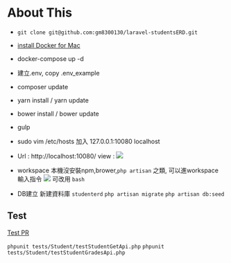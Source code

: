 
# About This

- `git clone git@github.com:gm8300130/laravel-studentsERD.git`

- [install Docker for Mac](https://docs.docker.com/docker-for-mac/install/)

- docker-compose up -d

- 建立.env, copy .env_example

- composer update

- yarn install / yarn update

- bower install / bower update

- gulp

- sudo vim /etc/hosts 加入 127.0.0.1:10080 localhost

- Url : http://localhost:10080/
view :
![](http://ww4.sinaimg.cn/large/006tNbRwgy1ffqvw234hej315t0idq4n.jpg)

- workspace
本機沒安裝npm,brower,`php artisan` 之類, 可以進workspace 輸入指令
![](http://ww4.sinaimg.cn/large/006tNbRwgy1ffqvxlnnnaj30uk0la42h.jpg)
可改用 `bash`

- DB建立
新建資料庫 `studenterd`
`php artisan migrate`
`php artisan db:seed`


## Test
[Test PR](https://github.com/gm8300130/laravel-studentsERD/pull/5)

`phpunit tests/Student/testStudentGetApi.php`
`phpunit tests/Student/testStudentGradesApi.php`

